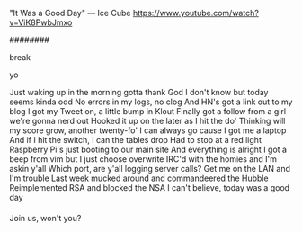 "It Was a Good Day" — Ice Cube
https://www.youtube.com/watch?v=ViK8PwbJmxo

########

break

yo

Just waking up in the morning gotta thank God
I don't know but today seems kinda odd
No errors in my logs, no clog
And HN's got a link out to my blog 
I got my Tweet on, a little bump in Klout
Finally got a follow from a girl we're gonna nerd out
Hooked it up on the later as I hit the do'
Thinking will my score grow, another twenty-fo'
I can always go cause I got me a laptop
And if I hit the switch, I can the tables drop
Had to stop at a red light
Raspberry Pi's just booting to our main site
And everything is alright
I got a beep from vim but I just choose overwrite
IRC'd with the homies and I'm askin y'all
Which port, are y'all logging server calls?
Get me on the LAN and I'm trouble
Last week mucked around and commandeered the Hubble
Reimplemented RSA and blocked the NSA
I can't believe, today was a good day

####
Join us, won't you?